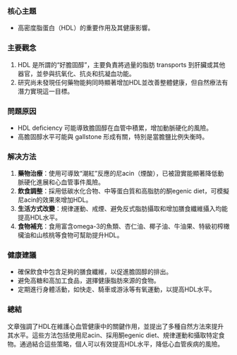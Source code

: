 ### 核心主題  
- 高密度脂蛋白（HDL）的重要作用及其健康影響。  

### 主要觀念  
1. HDL 是所謂的“好膽固醇”，主要負責將過量的脂肪 transports 到肝臟或其他器官，並參與抗氧化、抗炎和抗凝血功能。  
2. 研究尚未發現任何藥物能夠同時顯著增加HDL並改善整體健康，但自然療法有潛力實現這一目標。  

### 問題原因  
- HDL deficiency 可能導致膽固醇在血管中積累，增加動脈硬化的風險。  
- 高膽固醇水平可能與 gallstone 形成有關，特別是當膽鹽比例失衡時。  

### 解决方法  
1. **藥物治療**：使用可導致“潮紅”反應的尼acin（煙酸），已被證實能顯著降低動脈硬化進展和心血管事件風險。  
2. **飲食調整**：採用低碳水化合物、中等蛋白質和高脂肪的酮egenic diet，可模擬尼acin的效果來增加HDL。  
3. **生活方式改變**：規律運動、戒煙、避免反式脂肪攝取和增加膳食纖維攝入均能提高HDL水平。  
4. **食物補充**：食用富含omega-3的魚類、杏仁油、椰子油、牛油果、特級初榨橄欌油和山核桃等食物可幫助提升HDL。  

### 健康建議  
- 確保飲食中包含足夠的膳食纖維，以促進膽固醇的排出。  
- 避免高糖和高加工食品，選擇健康脂肪來源的食物。  
- 定期進行身體活動，如快走、騎車或游泳等有氧運動，以提高HDL水平。  

### 總結  
文章強調了HDL在維護心血管健康中的關鍵作用，並提出了多種自然方法來提升其水平。這些方法包括使用尼acin、採用酮egenic diet、規律運動和攝取特定食物。通過結合這些策略，個人可以有效提高HDL水平，降低心血管疾病的風險。